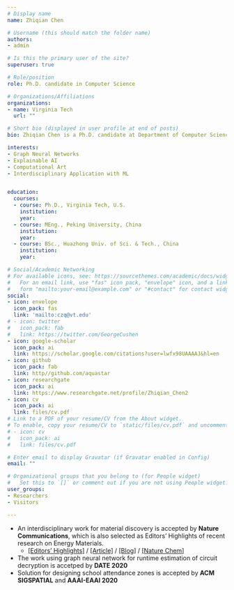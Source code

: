 ```yaml
---
# Display name
name: Zhiqian Chen

# Username (this should match the folder name)
authors:
- admin

# Is this the primary user of the site?
superuser: true

# Role/position
role: Ph.D. candidate in Computer Science

# Organizations/Affiliations
organizations:
- name: Virginia Tech
  url: ""

# Short bio (displayed in user profile at end of posts)
bio: Zhiqian Chen is a Ph.D. candidate at Department of Computer Science, Virginia Tech, focusing on graph neural networks and generative model.

interests:
- Graph Neural Networks
- Explainable AI
- Computational Art
- Interdisciplinary Application with ML


education:
  courses:
  - course: Ph.D., Virginia Tech, U.S.
    institution:
    year:
  - course: MEng., Peking University, China
    institution:
    year:
  - course: BSc., Huazhong Univ. of Sci. & Tech., China
    institution:
    year:

# Social/Academic Networking
# For available icons, see: https://sourcethemes.com/academic/docs/widgets/#icons
#   For an email link, use "fas" icon pack, "envelope" icon, and a link in the
#   form "mailto:your-email@example.com" or "#contact" for contact widget.
social:
- icon: envelope
  icon_pack: fas
  link: 'mailto:czq@vt.edu'
# - icon: twitter
#   icon_pack: fab
#   link: https://twitter.com/GeorgeCushen
- icon: google-scholar
  icon_pack: ai
  link: https://scholar.google.com/citations?user=lwfx98UAAAAJ&hl=en
- icon: github
  icon_pack: fab
  link: http//github.com/aquastar
- icon: researchgate
  icon_pack: ai
  link: https://www.researchgate.net/profile/Zhiqian_Chen2
- icon: cv
  icon_pack: ai
  link: files/cv.pdf
# Link to a PDF of your resume/CV from the About widget.
# To enable, copy your resume/CV to `static/files/cv.pdf` and uncomment the lines below.  
# - icon: cv
#   icon_pack: ai
#   link: files/cv.pdf

# Enter email to display Gravatar (if Gravatar enabled in Config)
email: ""

# Organizational groups that you belong to (for People widget)
#   Set this to `[]` or comment out if you are not using People widget.  
user_groups:
- Researchers
- Visitors

---
```

- An interdisciplinary work for material discovery is accepted by **Nature Communications**, which is also selected as Editors’ Highlights of recent research on Energy Materials.
  - [[Editors’ Highlights]](https://www.nature.com/collections/dmmhtcypsc/content/prateek-dongare) / [[Article]](https://www.nature.com/articles/s41467-019-13214-1?utm_campaign=MultipleJournals_USG_DEVICE&utm_source=Nature_community&utm_medium=Community_sites&utm_content=BenJoh-Nature-MultipleJournals-Engineering-Global)
  / [[Blog]](https://devicematerialscommunity.nature.com/users/328140-chen-ling/posts/56441-discovering-novel-solid-state-lithium-ion-conductors-through-unsupervised-learning) / [[Nature Chem]](https://www.facebook.com/naturechemistry/posts/2469966929936783?__tn__=-R)
- The work using graph neural network for runtime estimation of circuit decryption is accetped by **DATE 2020**
- Solution for designing school attendance zones is accepted by **ACM SIGSPATIAL** and **AAAI-EAAI 2020**
